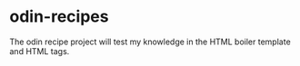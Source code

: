 # odin-recipes

The odin recipe project will test my knowledge in the HTML boiler template and HTML tags.